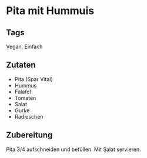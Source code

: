 # Pita mit Hummuis

## Tags 

Vegan, Einfach 

## Zutaten 

- Pita (Spar Vital)
- Hummus
- Falafel
- Tomaten
- Salat
- Gurke
- Radieschen 

## Zubereitung 

Pita 3/4 aufschneiden und befüllen. 
Mit Salat servieren. 
